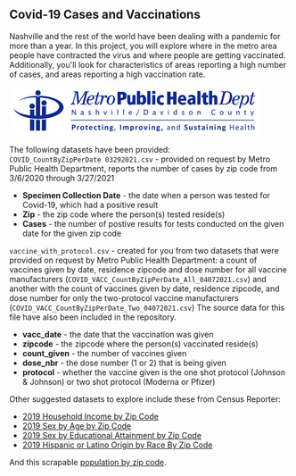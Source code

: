 ## Covid-19 Cases and Vaccinations

Nashville and the rest of the world have been dealing with a pandemic for more than a year. In this project, you will explore where in the metro area people have contracted the virus and where people are getting vaccinated. Additionally, you'll look for characteristics of areas reporting a high number of cases, and areas reporting a high vaccination rate.

![public health logo](./assets/health_logo.png)

The following datasets have been provided:  
`COVID_CountByZipPerDate 03292021.csv` - provided on request by Metro Public Health Department, reports the number of cases by zip code from 3/6/2020 through 3/27/2021   
- **Specimen Collection Date** - the date when a person was tested for Covid-19, which had a positive result
- **Zip** - the zip code where the person(s) tested reside(s)  
- **Cases** - the number of postive results for tests conducted on the given date for the given zip code  

`vaccine_with_protocol.csv` - created for you from two datasets that were provided on request by Metro Public Health Department: a count of vaccines given by date, residence zipcode and dose number for all vaccine manufacturers (`COVID_VACC_CountByZipPerDate_All_04072021.csv`) and another with the count of vaccines given by date, residence zipcode, and dose number for only the two-protocol vaccine manufacturers (`COVID_VACC_CountByZipPerDate_Two_04072021.csv`) The source data for this file have also been included in the repository.  
- **vacc_date** - the date that the vaccination was given
- **zipcode** - the zipcode where the person(s) vaccinated reside(s)
- **count_given** - the number of vaccines given 
- **dose_nbr** - the dose number (1 or 2) that is being given
- **protocol** - whether the vaccine given is the one shot protocol (Johnson & Johnson) or two shot protocol (Moderna or Pfizer)


Other suggested datasets to explore include these from Census Reporter:
- [2019 Household Income by Zip Code](https://censusreporter.org/data/table/?table=B19001&geo_ids=860|16000US4752006)  
- [2019 Sex by Age by Zip Code](https://censusreporter.org/data/table/?table=B01001&geo_ids=860|16000US4752006)
- [2019 Sex by Educational Attainment by Zip Code](https://censusreporter.org/data/table/?table=B15002&geo_ids=860|31000US34980)   
- [2019 Hispanic or Latino Origin by Race By Zip Code](https://censusreporter.org/data/table/?table=B03002&geo_ids=860|31000US34980#)  

And this scrapable [population by zip code](http://zipatlas.com/us/tn/nashville/zip-code-comparison/population-density.htm).